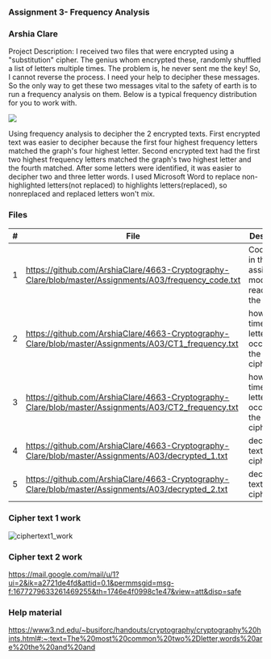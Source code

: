 ### Assignment 3- Frequency Analysis
### Arshia Clare

Project Description: 
I received two files that were encrypted using a "substitution" cipher. The genius whom encrypted these, randomly shuffled a list of letters multiple times. The problem is, he never sent me the key! So, I cannot reverse the process. I need your help to decipher these messages. So the only way to get these two messages vital to the safety of earth is to run a frequency analysis on them. Below is a typical frequency distribution for you to work with.

![](https://cs.msutexas.edu/~griffin/zcloud/zcloud-files/frequency_4663_2020.jpg)

Using frequency analysis to decipher the 2 encrypted texts. 
First encrypted text was easier to decipher because the first four highest frequency letters matched the graph's four highest letter.
Second encrypted text had the first two highest frequency letters matched the graph's two highest letter and the fourth matched.
After some letters were identified, it was easier to decipher two and three letter words. I used Microsoft Word to replace non-highlighted letters(not replaced) to highlights letters(replaced), so nonreplaced and replaced letters won't mix. 

### Files

|   #   | File                       | Description  |
| :---: | -------------------------- | ---------------------------------------------------------- |
|   1   |https://github.com/ArshiaClare/4663-Cryptography-Clare/blob/master/Assignments/A03/frequency_code.txt | Code given in the assignment, modified for reading in the text file|
|   2   |https://github.com/ArshiaClare/4663-Cryptography-Clare/blob/master/Assignments/A03/CT1_frequency.txt|how many times each letter occurred in the ciphertext_1|
|   3   |https://github.com/ArshiaClare/4663-Cryptography-Clare/blob/master/Assignments/A03/CT2_frequency.txt|how many times each letter occurred in the ciphertext_2|
|   4   |https://github.com/ArshiaClare/4663-Cryptography-Clare/blob/master/Assignments/A03/decrypted_1.txt|decrypted text from ciphertext_1|
|   5   |https://github.com/ArshiaClare/4663-Cryptography-Clare/blob/master/Assignments/A03/decrypted_2.txt|decrypted text from ciphertext_2|

### Cipher text 1 work
![ciphertext1_work](https://user-images.githubusercontent.com/35582387/92430607-f059f780-f15a-11ea-8c72-17d48671d226.jpg)

### Cipher text 2 work
https://mail.google.com/mail/u/1?ui=2&ik=a2721de4fd&attid=0.1&permmsgid=msg-f:1677279633261469255&th=1746e4f0998c1e47&view=att&disp=safe

### Help material
https://www3.nd.edu/~busiforc/handouts/cryptography/cryptography%20hints.html#:~:text=The%20most%20common%20two%2Dletter,words%20are%20the%20and%20and
